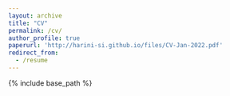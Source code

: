 ```yaml
---
layout: archive
title: "CV"
permalink: /cv/
author_profile: true
paperurl: 'http://harini-si.github.io/files/CV-Jan-2022.pdf'
redirect_from:
  - /resume
---
```


{% include base_path %}

